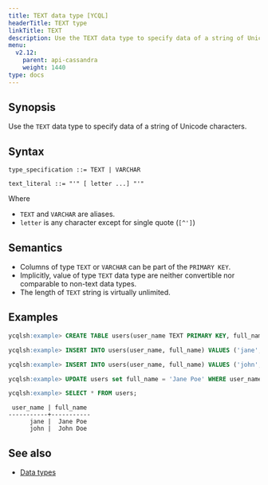 ```yaml
---
title: TEXT data type [YCQL]
headerTitle: TEXT type
linkTitle: TEXT
description: Use the TEXT data type to specify data of a string of Unicode characters.
menu:
  v2.12:
    parent: api-cassandra
    weight: 1440
type: docs
---
```


## Synopsis

Use the `TEXT` data type to specify data of a string of Unicode characters.

## Syntax

```
type_specification ::= TEXT | VARCHAR

text_literal ::= "'" [ letter ...] "'"
```

Where

- `TEXT` and `VARCHAR` are aliases.
- `letter` is any character except for single quote (`[^']`)

## Semantics

- Columns of type `TEXT` or `VARCHAR` can be part of the `PRIMARY KEY`.
- Implicitly, value of type `TEXT` data type are neither convertible nor comparable to non-text data types.
- The length of `TEXT` string is virtually unlimited.

## Examples

```sql
ycqlsh:example> CREATE TABLE users(user_name TEXT PRIMARY KEY, full_name VARCHAR);
```

```sql
ycqlsh:example> INSERT INTO users(user_name, full_name) VALUES ('jane', 'Jane Doe');
```

```sql
ycqlsh:example> INSERT INTO users(user_name, full_name) VALUES ('john', 'John Doe');
```

```sql
ycqlsh:example> UPDATE users set full_name = 'Jane Poe' WHERE user_name = 'jane';
```

```sql
ycqlsh:example> SELECT * FROM users;
```

```
 user_name | full_name
-----------+-----------
      jane |  Jane Poe
      john |  John Doe
```

## See also

- [Data types](..#data-types)
